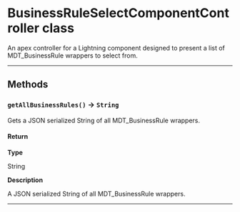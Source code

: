 # BusinessRuleSelectComponentController class

An apex controller for a Lightning component designed to present a list of MDT_BusinessRule wrappers to select from.

---
## Methods
### `getAllBusinessRules()` → `String`

Gets a JSON serialized String of all MDT_BusinessRule wrappers.

#### Return

**Type**

String

**Description**

A JSON serialized String of all MDT_BusinessRule wrappers.

---
